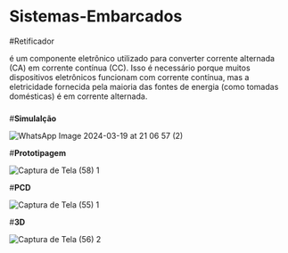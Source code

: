 # Sistemas-Embarcados

#Retificador

é um componente eletrônico utilizado para converter corrente alternada (CA) em corrente contínua (CC). Isso é necessário porque muitos dispositivos eletrônicos funcionam com corrente contínua, mas a eletricidade fornecida pela maioria das fontes de energia (como tomadas domésticas) é em corrente alternada.

###
#**Simulalção** 

![WhatsApp Image 2024-03-19 at 21 06 57 (2)](https://github.com/AlbertoZamarchi/Sistemas-Embarcados/assets/107437069/2f79e5c0-19a0-4444-bc41-969b8e86c19e)

#**Prototipagem**

![Captura de Tela (58) 1](https://github.com/AlbertoZamarchi/Sistemas-Embarcados/assets/107437069/939e6980-7531-41da-b237-9877c800bfa3)

#**PCD**

![Captura de Tela (55) 1](https://github.com/AlbertoZamarchi/Sistemas-Embarcados/assets/107437069/b195ec7f-b2ba-4eb9-ad22-351a91925f24)

#**3D**

![Captura de Tela (56) 2](https://github.com/AlbertoZamarchi/Sistemas-Embarcados/assets/107437069/dcc0a9d3-3a7d-40bf-a8b4-f003510c17ff)



